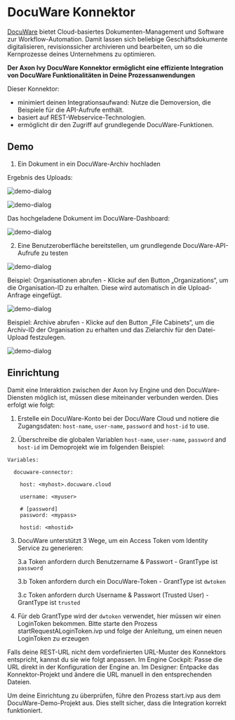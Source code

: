 # DocuWare Konnektor

 [DocuWare](https://start.docuware.com/) bietet Cloud-basiertes Dokumenten-Management und Software zur Workflow-Automation. Damit lassen sich beliebige Geschäftsdokumente digitalisieren, revisionssicher archivieren und bearbeiten, um so die Kernprozesse deines Unternehmens zu optimieren.

**Der Axon Ivy DocuWare Konnektor ermöglicht eine effiziente Integration von DocuWare Funktionalitäten in Deine Prozessanwendungen**

Dieser Konnektor:

- minimiert deinen Integrationsaufwand: Nutze die Demoversion, die Beispiele für die API-Aufrufe enthält.
- basiert auf REST-Webservice-Technologien.
- ermöglicht dir den Zugriff auf grundlegende DocuWare-Funktionen.

## Demo

1. Ein Dokument in ein DocuWare-Archiv hochladen

Ergebnis des Uploads:

![demo-dialog](images/demo1.png)

![demo-dialog](images/demo2.png)

Das hochgeladene Dokument im DocuWare-Dashboard:

![demo-dialog](images/demo3.png)

2. Eine Benutzeroberfläche bereitstellen, um grundlegende DocuWare-API-Aufrufe zu testen

![demo-dialog](images/demo4.png)

Beispiel: Organisationen abrufen - Klicke auf den Button „Organizations“, um die Organisation-ID zu erhalten. Diese wird automatisch in die Upload-Anfrage eingefügt.

![demo-dialog](images/demo5.png)

Beispiel: Archive abrufen - Klicke auf den Button „File Cabinets“, um die Archiv-ID der Organisation zu erhalten und das Zielarchiv für den Datei-Upload festzulegen.

![demo-dialog](images/demo6.png)

## Einrichtung

Damit eine Interaktion zwischen der Axon Ivy Engine und den DocuWare-Diensten möglich ist, müssen diese miteinander verbunden werden. Dies erfolgt wie folgt:

1. Erstelle ein DocuWare-Konto bei der DocuWare Cloud und notiere die Zugangsdaten: `host-name`, `user-name`, `password` and `host-id` to use.

2. Überschreibe die globalen Variablen `host-name`, `user-name`, `password` and `host-id` im Demoprojekt wie im folgenden Beispiel:

```
Variables:
  
  docuware-connector:
  
    host: <myhost>.docuware.cloud

    username: <myuser>
  
    # [password]
    password: <mypass>
    
    hostid: <mhostid>
```

3. DocuWare unterstützt 3 Wege, um ein Access Token vom Identity Service zu generieren:

    3.a Token anfordern durch Benutzername & Passwort - GrantType ist `password`

    3.b Token anfordern durch ein DocuWare-Token - GrantType ist `dwtoken`

    3.c Token anfordern durch Username & Passwort (Trusted User) - GrantType ist `trusted`

4. Für deb GrantType wird der `dwtoken` verwendet, hier müssen wir einen LoginToken bekommen. Bitte starte den Prozess startRequestALoginToken.ivp und folge der Anleitung, um einen neuen LoginToken zu erzeugen

Falls deine REST-URL nicht dem vordefinierten URL-Muster des Konnektors entspricht, kannst du sie wie folgt anpassen. Im Engine Cockpit: Passe die URL direkt in der Konfiguration der Engine an. Im Designer: Entpacke das Konnektor-Projekt und ändere die URL manuell in den entsprechenden Dateien.

Um deine Einrichtung zu überprüfen, führe den Prozess start.ivp aus dem DocuWare-Demo-Projekt aus. Dies stellt sicher, dass die Integration korrekt funktioniert.


